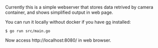 Currently this is a simple webserver that stores data retrived by camera container, and shows simplified output in web page.

You can run it locally without docker if you have [go](https://golang.org/) installed:

    $ go run src/main.go

Now access http://localhost:8080/ in web browser.
